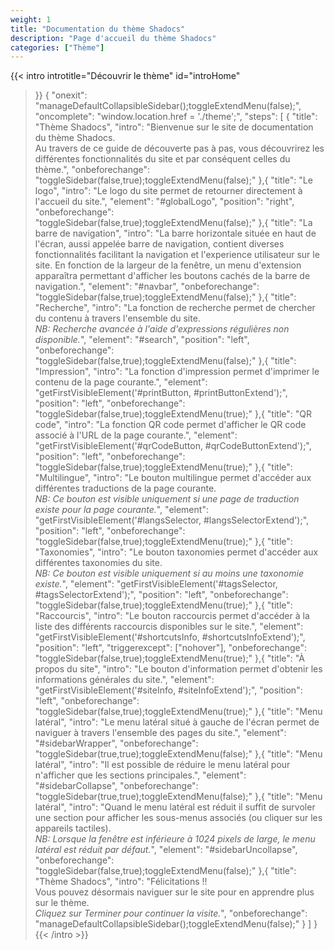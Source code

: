 ```yaml
---
weight: 1
title: "Documentation du thème Shadocs"
description: "Page d'accueil du thème Shadocs"
categories: ["Thème"]
---
```


{{< intro
  introtitle="Découvrir le thème"
  id="introHome"
>}}
{
  "onexit": "manageDefaultCollapsibleSidebar();toggleExtendMenu(false);",
  "oncomplete": "window.location.href = './theme';",
  "steps": [
    {
      "title": "Thème Shadocs",
      "intro": "Bienvenue sur le site de documentation du thème Shadocs.<br>Au travers de ce guide de découverte pas à pas, vous découvrirez les différentes fonctionnalités du site et par conséquent celles du thème.",
      "onbeforechange": "toggleSidebar(false,true);toggleExtendMenu(false);"
    },{
      "title": "Le logo",
      "intro": "Le logo du site permet de retourner directement à l'accueil du site.",
      "element": "#globalLogo",
      "position": "right",
      "onbeforechange": "toggleSidebar(false,true);toggleExtendMenu(false);"
    },{
      "title": "La barre de navigation",
      "intro": "La barre horizontale située en haut de l'écran, aussi appelée barre de navigation, contient diverses fonctionnalités facilitant la navigation et l'experience utilisateur sur le site. En fonction de la largeur de la fenêtre, un menu d'extension apparaîtra permettant d'afficher les boutons cachés de la barre de navigation.",
      "element": "#navbar",
      "onbeforechange": "toggleSidebar(false,true);toggleExtendMenu(false);"
    },{
      "title": "Recherche",
      "intro": "La fonction de recherche permet de chercher du contenu à travers l'ensemble du site.<br><i>NB: Recherche avancée à l'aide d'expressions régulières non disponible.</i>",
      "element": "#search",
      "position": "left",
      "onbeforechange": "toggleSidebar(false,true);toggleExtendMenu(false);"
    },{
      "title": "Impression",
      "intro": "La fonction d'impression permet d'imprimer le contenu de la page courante.",
      "element": "getFirstVisibleElement('#printButton, #printButtonExtend');",
      "position": "left",
      "onbeforechange": "toggleSidebar(false,true);toggleExtendMenu(true);"
    },{
      "title": "QR code",
      "intro": "La fonction QR code permet d'afficher le QR code associé à l'URL de la page courante.",
      "element": "getFirstVisibleElement('#qrCodeButton, #qrCodeButtonExtend');",
      "position": "left",
      "onbeforechange": "toggleSidebar(false,true);toggleExtendMenu(true);"
    },{
      "title": "Multilingue",
      "intro": "Le bouton multilingue permet d'accéder aux différentes traductions de la page courante.<br><i>NB: Ce bouton est visible uniquement si une page de traduction existe pour la page courante.</i>",
      "element": "getFirstVisibleElement('#langsSelector, #langsSelectorExtend');",
      "position": "left",
      "onbeforechange": "toggleSidebar(false,true);toggleExtendMenu(true);"
    },{
      "title": "Taxonomies",
      "intro": "Le bouton taxonomies permet d'accéder aux différentes taxonomies du site.<br><i>NB: Ce bouton est visible uniquement si au moins une taxonomie existe.</i>",
      "element": "getFirstVisibleElement('#tagsSelector, #tagsSelectorExtend');",
      "position": "left",
      "onbeforechange": "toggleSidebar(false,true);toggleExtendMenu(true);"
    },{
      "title": "Raccourcis",
      "intro": "Le bouton raccourcis permet d'accéder à la liste des différents raccourcis disponibles sur le site.",
      "element": "getFirstVisibleElement('#shortcutsInfo, #shortcutsInfoExtend');",
      "position": "left",
      "triggerexcept": ["nohover"],
      "onbeforechange": "toggleSidebar(false,true);toggleExtendMenu(true);"
    },{
      "title": "À propos du site",
      "intro": "Le bouton d'information permet d'obtenir les informations générales du site.",
      "element": "getFirstVisibleElement('#siteInfo, #siteInfoExtend');",
      "position": "left",
      "onbeforechange": "toggleSidebar(false,true);toggleExtendMenu(true);"
    },{
      "title": "Menu latéral",
      "intro": "Le menu latéral situé à gauche de l'écran permet de naviguer à travers l'ensemble des pages du site.",
      "element": "#sidebarWrapper",
      "onbeforechange": "toggleSidebar(true,true);toggleExtendMenu(false);"
    },{
      "title": "Menu latéral",
      "intro": "Il est possible de réduire le menu latéral pour n'afficher que les sections principales.",
      "element": "#sidebarCollapse",
      "onbeforechange": "toggleSidebar(true,true);toggleExtendMenu(false);"
    },{
      "title": "Menu latéral",
      "intro": "Quand le menu latéral est réduit il suffit de survoler une section pour afficher les sous-menus associés (ou cliquer sur les appareils tactiles).<br><i>NB: Lorsque la fenêtre est inférieure à 1024 pixels de large, le menu latéral est réduit par défaut.</i>",
      "element": "#sidebarUncollapse",
      "onbeforechange": "toggleSidebar(false,true);toggleExtendMenu(false);"
    },{
      "title": "Thème Shadocs",
      "intro": "Félicitations !!<br>Vous pouvez désormais naviguer sur le site pour en apprendre plus sur le thème.<br><i>Cliquez sur Terminer pour continuer la visite.</i>",
      "onbeforechange": "manageDefaultCollapsibleSidebar();toggleExtendMenu(false);"
    }
  ]
}
{{< /intro >}}
